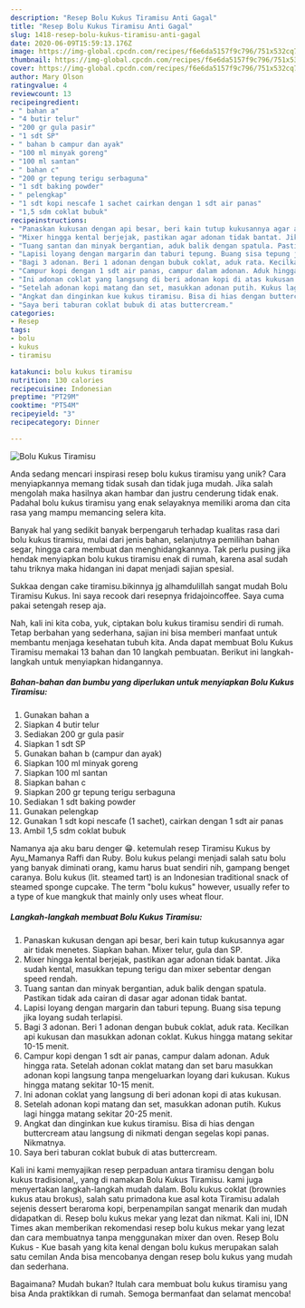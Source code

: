 ```yaml
---
description: "Resep Bolu Kukus Tiramisu Anti Gagal"
title: "Resep Bolu Kukus Tiramisu Anti Gagal"
slug: 1418-resep-bolu-kukus-tiramisu-anti-gagal
date: 2020-06-09T15:59:13.176Z
image: https://img-global.cpcdn.com/recipes/f6e6da5157f9c796/751x532cq70/bolu-kukus-tiramisu-foto-resep-utama.jpg
thumbnail: https://img-global.cpcdn.com/recipes/f6e6da5157f9c796/751x532cq70/bolu-kukus-tiramisu-foto-resep-utama.jpg
cover: https://img-global.cpcdn.com/recipes/f6e6da5157f9c796/751x532cq70/bolu-kukus-tiramisu-foto-resep-utama.jpg
author: Mary Olson
ratingvalue: 4
reviewcount: 13
recipeingredient:
- " bahan a"
- "4 butir telur"
- "200 gr gula pasir"
- "1 sdt SP"
- " bahan b campur dan ayak"
- "100 ml minyak goreng"
- "100 ml santan"
- " bahan c"
- "200 gr tepung terigu serbaguna"
- "1 sdt baking powder"
- " pelengkap"
- "1 sdt kopi nescafe 1 sachet cairkan dengan 1 sdt air panas"
- "1,5 sdm coklat bubuk"
recipeinstructions:
- "Panaskan kukusan dengan api besar, beri kain tutup kukusannya agar air tidak menetes. Siapkan bahan. Mixer telur, gula dan SP."
- "Mixer hingga kental berjejak, pastikan agar adonan tidak bantat. Jika sudah kental, masukkan tepung terigu dan mixer sebentar dengan speed rendah."
- "Tuang santan dan minyak bergantian, aduk balik dengan spatula. Pastikan tidak ada cairan di dasar agar adonan tidak bantat."
- "Lapisi loyang dengan margarin dan taburi tepung. Buang sisa tepung jika loyang sudah terlapisi."
- "Bagi 3 adonan. Beri 1 adonan dengan bubuk coklat, aduk rata. Kecilkan api kukusan dan masukkan adonan coklat. Kukus hingga matang sekitar 10-15 menit."
- "Campur kopi dengan 1 sdt air panas, campur dalam adonan. Aduk hingga rata. Setelah adonan coklat matang dan set baru masukkan adonan kopi langsung tanpa mengeluarkan loyang dari kukusan. Kukus hingga matang sekitar 10-15 menit."
- "Ini adonan coklat yang langsung di beri adonan kopi di atas kukusan."
- "Setelah adonan kopi matang dan set, masukkan adonan putih. Kukus lagi hingga matang sekitar 20-25 menit."
- "Angkat dan dinginkan kue kukus tiramisu. Bisa di hias dengan buttercream atau langsung di nikmati dengan segelas kopi panas. Nikmatnya."
- "Saya beri taburan coklat bubuk di atas buttercream."
categories:
- Resep
tags:
- bolu
- kukus
- tiramisu

katakunci: bolu kukus tiramisu 
nutrition: 130 calories
recipecuisine: Indonesian
preptime: "PT29M"
cooktime: "PT54M"
recipeyield: "3"
recipecategory: Dinner

---
```



![Bolu Kukus Tiramisu](https://img-global.cpcdn.com/recipes/f6e6da5157f9c796/751x532cq70/bolu-kukus-tiramisu-foto-resep-utama.jpg)

Anda sedang mencari inspirasi resep bolu kukus tiramisu yang unik? Cara menyiapkannya memang tidak susah dan tidak juga mudah. Jika salah mengolah maka hasilnya akan hambar dan justru cenderung tidak enak. Padahal bolu kukus tiramisu yang enak selayaknya memiliki aroma dan cita rasa yang mampu memancing selera kita.

Banyak hal yang sedikit banyak berpengaruh terhadap kualitas rasa dari bolu kukus tiramisu, mulai dari jenis bahan, selanjutnya pemilihan bahan segar, hingga cara membuat dan menghidangkannya. Tak perlu pusing jika hendak menyiapkan bolu kukus tiramisu enak di rumah, karena asal sudah tahu triknya maka hidangan ini dapat menjadi sajian spesial.

Sukkaa dengan cake tiramisu.bikinnya jg alhamdulillah sangat mudah Bolu Tiramisu Kukus. Ini saya recook dari resepnya fridajoincoffee. Saya cuma pakai setengah resep aja.


Nah, kali ini kita coba, yuk, ciptakan bolu kukus tiramisu sendiri di rumah. Tetap berbahan yang sederhana, sajian ini bisa memberi manfaat untuk membantu menjaga kesehatan tubuh kita. Anda dapat membuat Bolu Kukus Tiramisu memakai 13 bahan dan 10 langkah pembuatan. Berikut ini langkah-langkah untuk menyiapkan hidangannya.

<!--inarticleads1-->

##### Bahan-bahan dan bumbu yang diperlukan untuk menyiapkan Bolu Kukus Tiramisu:

1. Gunakan  bahan a
1. Siapkan 4 butir telur
1. Sediakan 200 gr gula pasir
1. Siapkan 1 sdt SP
1. Gunakan  bahan b (campur dan ayak)
1. Siapkan 100 ml minyak goreng
1. Siapkan 100 ml santan
1. Siapkan  bahan c
1. Siapkan 200 gr tepung terigu serbaguna
1. Sediakan 1 sdt baking powder
1. Gunakan  pelengkap
1. Gunakan 1 sdt kopi nescafe (1 sachet), cairkan dengan 1 sdt air panas
1. Ambil 1,5 sdm coklat bubuk


Namanya aja aku baru denger 😁. ketemulah resep Tiramisu Kukus by Ayu_Mamanya Raffi dan Ruby. Bolu kukus pelangi menjadi salah satu bolu yang banyak diminati orang, kamu harus buat sendiri nih, gampang benget caranya. Bolu kukus (lit. steamed tart) is an Indonesian traditional snack of steamed sponge cupcake. The term &#34;bolu kukus&#34; however, usually refer to a type of kue mangkuk that mainly only uses wheat flour. 

<!--inarticleads2-->

##### Langkah-langkah membuat Bolu Kukus Tiramisu:

1. Panaskan kukusan dengan api besar, beri kain tutup kukusannya agar air tidak menetes. Siapkan bahan. Mixer telur, gula dan SP.
1. Mixer hingga kental berjejak, pastikan agar adonan tidak bantat. Jika sudah kental, masukkan tepung terigu dan mixer sebentar dengan speed rendah.
1. Tuang santan dan minyak bergantian, aduk balik dengan spatula. Pastikan tidak ada cairan di dasar agar adonan tidak bantat.
1. Lapisi loyang dengan margarin dan taburi tepung. Buang sisa tepung jika loyang sudah terlapisi.
1. Bagi 3 adonan. Beri 1 adonan dengan bubuk coklat, aduk rata. Kecilkan api kukusan dan masukkan adonan coklat. Kukus hingga matang sekitar 10-15 menit.
1. Campur kopi dengan 1 sdt air panas, campur dalam adonan. Aduk hingga rata. Setelah adonan coklat matang dan set baru masukkan adonan kopi langsung tanpa mengeluarkan loyang dari kukusan. Kukus hingga matang sekitar 10-15 menit.
1. Ini adonan coklat yang langsung di beri adonan kopi di atas kukusan.
1. Setelah adonan kopi matang dan set, masukkan adonan putih. Kukus lagi hingga matang sekitar 20-25 menit.
1. Angkat dan dinginkan kue kukus tiramisu. Bisa di hias dengan buttercream atau langsung di nikmati dengan segelas kopi panas. Nikmatnya.
1. Saya beri taburan coklat bubuk di atas buttercream.


Kali ini kami memyajikan resep perpaduan antara tiramisu dengan bolu kukus tradisional,, yang di namakan Bolu Kukus Tiramisu. kami juga menyertakan langkah-langkah mudah dalam. Bolu kukus coklat (brownies kukus atau brokus), salah satu primadona kue asal kota Tiramisu adalah sejenis dessert beraroma kopi, berpenampilan sangat menarik dan mudah didapatkan di. Resep bolu kukus mekar yang lezat dan nikmat. Kali ini, IDN Times akan memberikan rekomendasi resep bolu kukus mekar yang lezat dan cara membuatnya tanpa menggunakan mixer dan oven. Resep Bolu Kukus - Kue basah yang kita kenal dengan bolu kukus merupakan salah satu cemilan Anda bisa mencobanya dengan resep bolu kukus yang mudah dan sederhana. 

Bagaimana? Mudah bukan? Itulah cara membuat bolu kukus tiramisu yang bisa Anda praktikkan di rumah. Semoga bermanfaat dan selamat mencoba!
